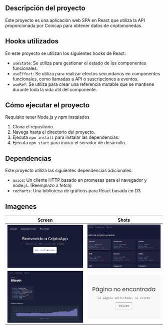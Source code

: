 

## Descripción del proyecto

Este proyecto es una aplicación web SPA en React que utiliza la API proporcionada por Coincap para obtener datos de criptomonedas.


## Hooks utilizados

En este proyecto se utilizan los siguientes hooks de React:

- `useState`: Se utiliza para gestionar el estado de los componentes funcionales.
- `useEffect`: Se utiliza para realizar efectos secundarios en componentes funcionales, como llamadas a API o suscripciones a eventos.
- `useRef`: Se utiliza para crear una referencia mutable que se mantiene durante toda la vida útil del componente.

## Cómo ejecutar el proyecto

Requisito tener Node.js y npm instalados

1. Clona el repositorio.
2. Navega hasta el directorio del proyecto.
3. Ejecuta `npm install` para instalar las dependencias.
4. Ejecuta `npm start` para iniciar el servidor de desarrollo.


## Dependencias

Este proyecto utiliza las siguientes dependencias adicionales:


- `axios`: Un cliente HTTP basado en promesas para el navegador y node.js. (Reemplazo a fetch)
- `recharts`: Una biblioteca de gráficos para React basada en D3.

## Imagenes

| Screen | Shots |
|--------------|--------------|
| ![Bienvenida](./screenshots/bienvenida.png) | ![Monedas](./screenshots/monedas.png) |
| ![Detalles](./screenshots/detalle-cripto.png) | ![404](./screenshots/404.png) |
